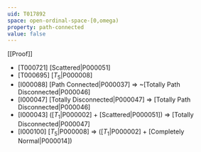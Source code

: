 ```yaml
---
uid: T017892
space: open-ordinal-space-[0,omega)
property: path-connected
value: false
---
```

[[Proof]]

* [T000721] [Scattered|P000051]
* [T000695] [$T_5$|P000008]
* [I000088] [Path Connected|P000037] => ~[Totally Path Disconnected|P000046]
* [I000047] [Totally Disconnected|P000047] => [Totally Path Disconnected|P000046]
* [I000043] ([$T_1$|P000002] + [Scattered|P000051]) => [Totally Disconnected|P000047]
* [I000100] [$T_5$|P000008] => ([$T_1$|P000002] + [Completely Normal|P000014])

